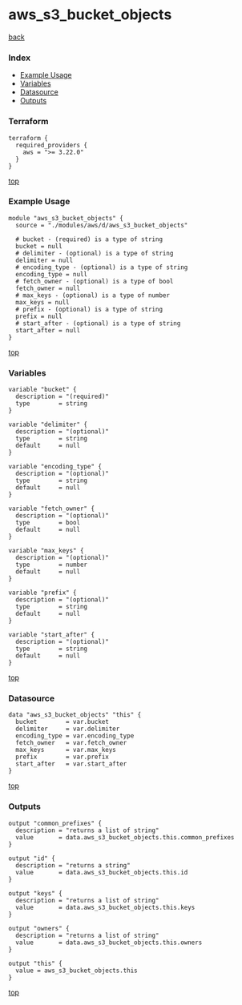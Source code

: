 # aws_s3_bucket_objects

[back](../aws.md)

### Index

- [Example Usage](#example-usage)
- [Variables](#variables)
- [Datasource](#datasource)
- [Outputs](#outputs)

### Terraform

```hcl
terraform {
  required_providers {
    aws = ">= 3.22.0"
  }
}
```

[top](#index)

### Example Usage

```hcl
module "aws_s3_bucket_objects" {
  source = "./modules/aws/d/aws_s3_bucket_objects"

  # bucket - (required) is a type of string
  bucket = null
  # delimiter - (optional) is a type of string
  delimiter = null
  # encoding_type - (optional) is a type of string
  encoding_type = null
  # fetch_owner - (optional) is a type of bool
  fetch_owner = null
  # max_keys - (optional) is a type of number
  max_keys = null
  # prefix - (optional) is a type of string
  prefix = null
  # start_after - (optional) is a type of string
  start_after = null
}
```

[top](#index)

### Variables

```hcl
variable "bucket" {
  description = "(required)"
  type        = string
}

variable "delimiter" {
  description = "(optional)"
  type        = string
  default     = null
}

variable "encoding_type" {
  description = "(optional)"
  type        = string
  default     = null
}

variable "fetch_owner" {
  description = "(optional)"
  type        = bool
  default     = null
}

variable "max_keys" {
  description = "(optional)"
  type        = number
  default     = null
}

variable "prefix" {
  description = "(optional)"
  type        = string
  default     = null
}

variable "start_after" {
  description = "(optional)"
  type        = string
  default     = null
}
```

[top](#index)

### Datasource

```hcl
data "aws_s3_bucket_objects" "this" {
  bucket        = var.bucket
  delimiter     = var.delimiter
  encoding_type = var.encoding_type
  fetch_owner   = var.fetch_owner
  max_keys      = var.max_keys
  prefix        = var.prefix
  start_after   = var.start_after
}
```

[top](#index)

### Outputs

```hcl
output "common_prefixes" {
  description = "returns a list of string"
  value       = data.aws_s3_bucket_objects.this.common_prefixes
}

output "id" {
  description = "returns a string"
  value       = data.aws_s3_bucket_objects.this.id
}

output "keys" {
  description = "returns a list of string"
  value       = data.aws_s3_bucket_objects.this.keys
}

output "owners" {
  description = "returns a list of string"
  value       = data.aws_s3_bucket_objects.this.owners
}

output "this" {
  value = aws_s3_bucket_objects.this
}
```

[top](#index)